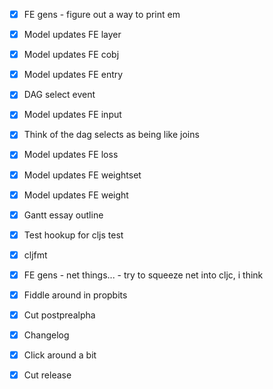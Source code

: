 - [x] FE gens - figure out a way to print em
- [x] Model updates FE layer
- [x] Model updates FE cobj
- [x] Model updates FE entry
- [x] DAG select event

- [x] Model updates FE input
- [x] Think of the dag selects as being like joins
- [x] Model updates FE loss

- [x] Model updates FE weightset
- [x] Model updates FE weight

- [x] Gantt essay outline
- [x] Test hookup for cljs test

- [x] cljfmt

- [x] FE gens - net things... - try to squeeze net into cljc, i think
- [x] Fiddle around in propbits

- [x] Cut postprealpha
- [x] Changelog
- [x] Click around a bit
- [x] Cut release
